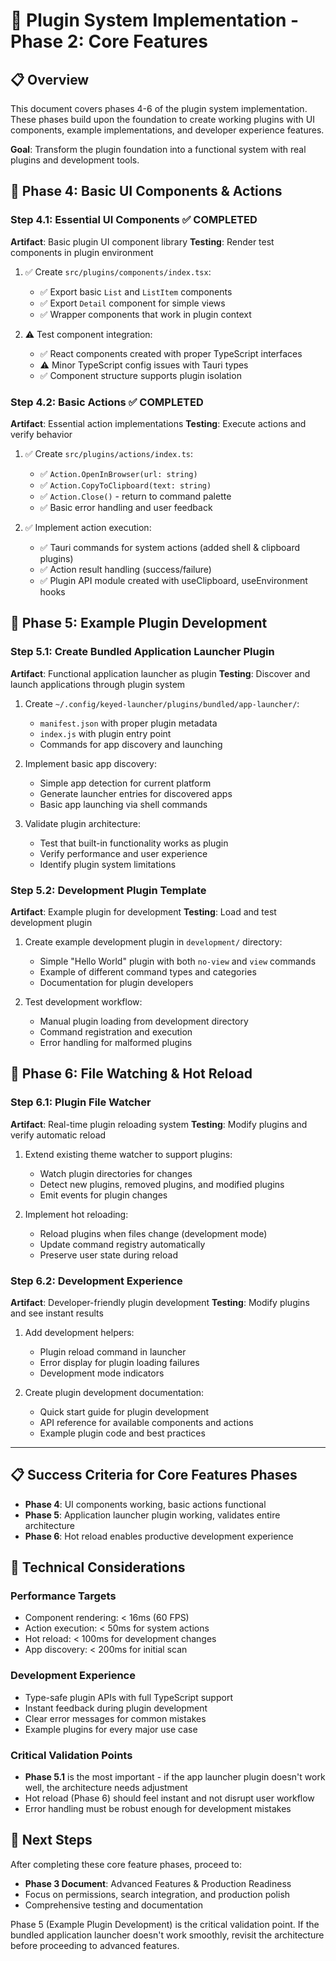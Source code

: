 # 🔌 Plugin System Implementation - Phase 2: Core Features

## 📋 Overview

This document covers phases 4-6 of the plugin system implementation. These phases build upon the foundation to create working plugins with UI components, example implementations, and developer experience features.

**Goal**: Transform the plugin foundation into a functional system with real plugins and development tools.

## 🎯 Phase 4: Basic UI Components & Actions

### Step 4.1: Essential UI Components ✅ COMPLETED
**Artifact**: Basic plugin UI component library
**Testing**: Render test components in plugin environment

1. ✅ Create `src/plugins/components/index.tsx`:
   - ✅ Export basic `List` and `ListItem` components
   - ✅ Export `Detail` component for simple views
   - ✅ Wrapper components that work in plugin context

2. ⚠️ Test component integration:
   - ✅ React components created with proper TypeScript interfaces
   - ⚠️ Minor TypeScript config issues with Tauri types
   - ✅ Component structure supports plugin isolation

### Step 4.2: Basic Actions ✅ COMPLETED
**Artifact**: Essential action implementations
**Testing**: Execute actions and verify behavior

1. ✅ Create `src/plugins/actions/index.ts`:
   - ✅ `Action.OpenInBrowser(url: string)`
   - ✅ `Action.CopyToClipboard(text: string)`
   - ✅ `Action.Close()` - return to command palette
   - ✅ Basic error handling and user feedback

2. ✅ Implement action execution:
   - ✅ Tauri commands for system actions (added shell & clipboard plugins)
   - ✅ Action result handling (success/failure)
   - ✅ Plugin API module created with useClipboard, useEnvironment hooks

## 🎯 Phase 5: Example Plugin Development

### Step 5.1: Create Bundled Application Launcher Plugin
**Artifact**: Functional application launcher as plugin
**Testing**: Discover and launch applications through plugin system

1. Create `~/.config/keyed-launcher/plugins/bundled/app-launcher/`:
   - `manifest.json` with proper plugin metadata
   - `index.js` with plugin entry point
   - Commands for app discovery and launching

2. Implement basic app discovery:
   - Simple app detection for current platform
   - Generate launcher entries for discovered apps
   - Basic app launching via shell commands

3. Validate plugin architecture:
   - Test that built-in functionality works as plugin
   - Verify performance and user experience
   - Identify plugin system limitations

### Step 5.2: Development Plugin Template
**Artifact**: Example plugin for development
**Testing**: Load and test development plugin

1. Create example development plugin in `development/` directory:
   - Simple "Hello World" plugin with both `no-view` and `view` commands
   - Example of different command types and categories
   - Documentation for plugin developers

2. Test development workflow:
   - Manual plugin loading from development directory
   - Command registration and execution
   - Error handling for malformed plugins

## 🎯 Phase 6: File Watching & Hot Reload

### Step 6.1: Plugin File Watcher
**Artifact**: Real-time plugin reloading system
**Testing**: Modify plugins and verify automatic reload

1. Extend existing theme watcher to support plugins:
   - Watch plugin directories for changes
   - Detect new plugins, removed plugins, and modified plugins
   - Emit events for plugin changes

2. Implement hot reloading:
   - Reload plugins when files change (development mode)
   - Update command registry automatically
   - Preserve user state during reload

### Step 6.2: Development Experience
**Artifact**: Developer-friendly plugin development
**Testing**: Modify plugins and see instant results

1. Add development helpers:
   - Plugin reload command in launcher
   - Error display for plugin loading failures
   - Development mode indicators

2. Create plugin development documentation:
   - Quick start guide for plugin development
   - API reference for available components and actions
   - Example plugin code and best practices

---

## 📋 Success Criteria for Core Features Phases

- **Phase 4**: UI components working, basic actions functional
- **Phase 5**: Application launcher plugin working, validates entire architecture
- **Phase 6**: Hot reload enables productive development experience

## 🔧 Technical Considerations

### Performance Targets
- Component rendering: < 16ms (60 FPS)
- Action execution: < 50ms for system actions
- Hot reload: < 100ms for development changes
- App discovery: < 200ms for initial scan

### Development Experience
- Type-safe plugin APIs with full TypeScript support
- Instant feedback during plugin development
- Clear error messages for common mistakes
- Example plugins for every major use case

### Critical Validation Points
- **Phase 5.1** is the most important - if the app launcher plugin doesn't work well, the architecture needs adjustment
- Hot reload (Phase 6) should feel instant and not disrupt user workflow
- Error handling must be robust enough for development mistakes

## 🚀 Next Steps

After completing these core feature phases, proceed to:
- **Phase 3 Document**: Advanced Features & Production Readiness
- Focus on permissions, search integration, and production polish
- Comprehensive testing and documentation

Phase 5 (Example Plugin Development) is the critical validation point. If the bundled application launcher doesn't work smoothly, revisit the architecture before proceeding to advanced features.

